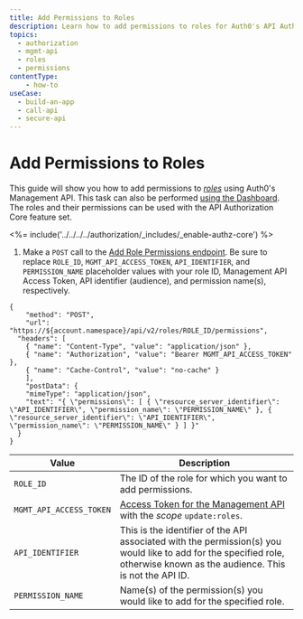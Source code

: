 ```yaml
---
title: Add Permissions to Roles
description: Learn how to add permissions to roles for Auth0's API Authorization Core feature using the Auth0 Management API.
topics:
  - authorization
  - mgmt-api
  - roles
  - permissions
contentType: 
    - how-to
useCase:
  - build-an-app
  - call-api
  - secure-api
---
```

# Add Permissions to Roles

This guide will show you how to add permissions to <dfn data-key="role">[roles](/authorization/concepts/rbac)</dfn> using Auth0's Management API. This task can also be performed [using the Dashboard](/dashboard/guides/roles/add-permissions-roles). The roles and their permissions can be used with the API Authorization Core feature set.

<%= include('../../../../authorization/_includes/_enable-authz-core') %>

1. Make a `POST` call to the [Add Role Permissions endpoint](/api/management/v2#!/Roles/post_role_permission_assignment). Be sure to replace `ROLE_ID`, `MGMT_API_ACCESS_TOKEN`, `API_IDENTIFIER`, and `PERMISSION_NAME` placeholder values with your role ID, Management API Access Token, API identifier (audience), and permission name(s), respectively.

```har
{
	"method": "POST",
	"url": "https://${account.namespace}/api/v2/roles/ROLE_ID/permissions",
  "headers": [
    { "name": "Content-Type", "value": "application/json" },
    { "name": "Authorization", "value": "Bearer MGMT_API_ACCESS_TOKEN" },
    { "name": "Cache-Control", "value": "no-cache" }
	],
	"postData": {
    "mimeType": "application/json",
    "text": "{ \"permissions\": [ { \"resource_server_identifier\": \"API_IDENTIFIER\", \"permission_name\": \"PERMISSION_NAME\" }, { \"resource_server_identifier\": \"API_IDENTIFIER\", \"permission_name\": \"PERMISSION_NAME\" } ] }"
  }
}
```

| **Value** | **Description** |
| - | - |
| `ROLE_ID` | Τhe ID of the role for which you want to add permissions. |
| `MGMT_API_ACCESS_TOKEN`  | [Access Token for the Management API](/api/management/v2/tokens) with the <dfn data-key="scope">scope</dfn> `update:roles`. |
| `API_IDENTIFIER` | This is the identifier of the API associated with the permission(s) you would like to add for the specified role, otherwise known as the audience. This is not the API ID. |
| `PERMISSION_NAME` | Name(s) of the permission(s) you would like to add for the specified role. |
